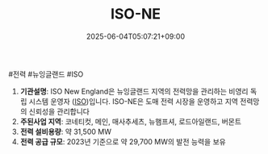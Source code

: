 ﻿---
title: "ISO-NE"
date: 2025-06-04T05:07:21+09:00
lastmod: 2025-06-04T05:07:21+09:00
type: docs
sidebar:
  open: true
weight: 5
---
<div style="display:none">
  <meta property="article:published_time" content="2025-06-03T20:07:21Z" />
  <meta property="article:modified_time" content="2025-06-03T20:07:21Z" />
</div>
#전력 #뉴잉글랜드 #ISO

1. **기관설명**: ISO New England은 뉴잉글랜드 지역의 전력망을 관리하는 비영리 독립 시스템 운영자 ([ISO](/industry-study/iso/))입니다. ISO-NE은 도매 전력 시장을 운영하고 지역 전력망의 신뢰성을 관리합니다
2. **주된사업 지역**: 코네티컷, 메인, 매사추세츠, 뉴햄프셔, 로드아일랜드, 버몬트
3. **전력 설비용량**: 약 31,500 MW
4. **전력 공급 규모**: 2023년 기준으로 약 29,700 MW의 발전 능력을 보유
